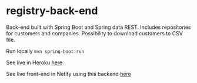 # registry-back-end
Back-end built with Spring Boot and Spring data REST.
Includes repositories for customers and companies. Possibility to download customers to CSV file.

Run locally `mvn spring-boot:run`

See live in Heroku [here](https://registry-back-end.herokuapp.com/registry).  

See live front-end in Netify using this backend [here](https://xenodochial-kepler-957fa3.netlify.app/)
